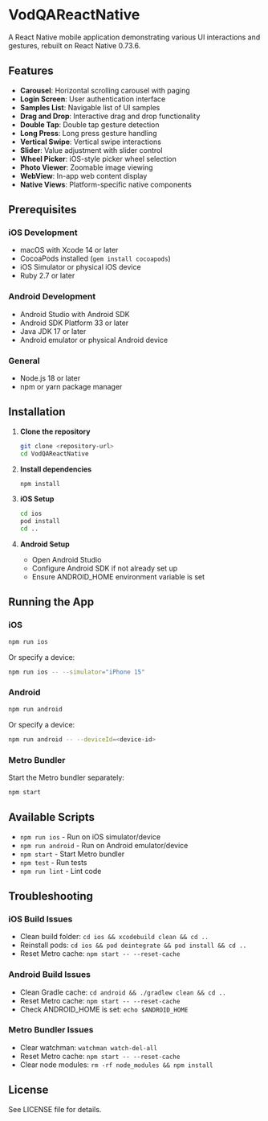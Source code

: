 # VodQAReactNative

A React Native mobile application demonstrating various UI interactions and gestures, rebuilt on React Native 0.73.6.

## Features

- **Carousel**: Horizontal scrolling carousel with paging
- **Login Screen**: User authentication interface
- **Samples List**: Navigable list of UI samples
- **Drag and Drop**: Interactive drag and drop functionality
- **Double Tap**: Double tap gesture detection
- **Long Press**: Long press gesture handling
- **Vertical Swipe**: Vertical swipe interactions
- **Slider**: Value adjustment with slider control
- **Wheel Picker**: iOS-style picker wheel selection
- **Photo Viewer**: Zoomable image viewing
- **WebView**: In-app web content display
- **Native Views**: Platform-specific native components

## Prerequisites

### iOS Development

- macOS with Xcode 14 or later
- CocoaPods installed (`gem install cocoapods`)
- iOS Simulator or physical iOS device
- Ruby 2.7 or later

### Android Development

- Android Studio with Android SDK
- Android SDK Platform 33 or later
- Java JDK 17 or later
- Android emulator or physical Android device

### General

- Node.js 18 or later
- npm or yarn package manager

## Installation

1. **Clone the repository**

   ```bash
   git clone <repository-url>
   cd VodQAReactNative
   ```

2. **Install dependencies**

   ```bash
   npm install
   ```

3. **iOS Setup**

   ```bash
   cd ios
   pod install
   cd ..
   ```

4. **Android Setup**
   - Open Android Studio
   - Configure Android SDK if not already set up
   - Ensure ANDROID_HOME environment variable is set

## Running the App

### iOS

```bash
npm run ios
```

Or specify a device:

```bash
npm run ios -- --simulator="iPhone 15"
```

### Android

```bash
npm run android
```

Or specify a device:

```bash
npm run android -- --deviceId=<device-id>
```

### Metro Bundler

Start the Metro bundler separately:

```bash
npm start
```

## Available Scripts

- `npm run ios` - Run on iOS simulator/device
- `npm run android` - Run on Android emulator/device
- `npm start` - Start Metro bundler
- `npm test` - Run tests
- `npm run lint` - Lint code

## Troubleshooting

### iOS Build Issues

- Clean build folder: `cd ios && xcodebuild clean && cd ..`
- Reinstall pods: `cd ios && pod deintegrate && pod install && cd ..`
- Reset Metro cache: `npm start -- --reset-cache`

### Android Build Issues

- Clean Gradle cache: `cd android && ./gradlew clean && cd ..`
- Reset Metro cache: `npm start -- --reset-cache`
- Check ANDROID_HOME is set: `echo $ANDROID_HOME`

### Metro Bundler Issues

- Clear watchman: `watchman watch-del-all`
- Reset Metro cache: `npm start -- --reset-cache`
- Clear node modules: `rm -rf node_modules && npm install`

## License

See LICENSE file for details.
